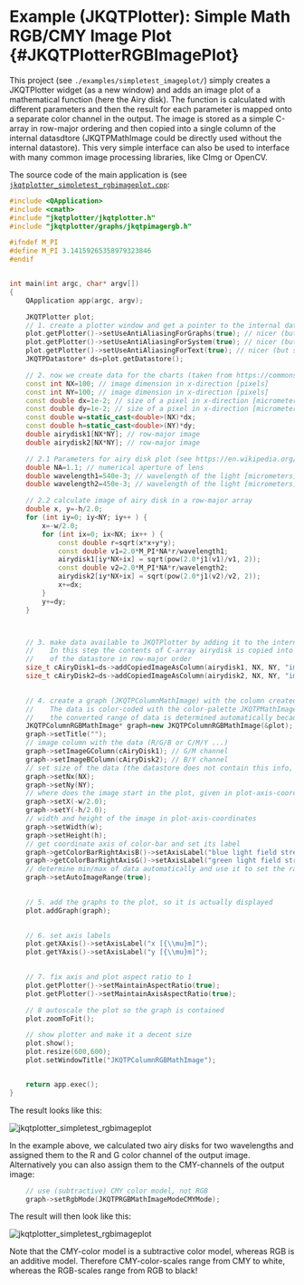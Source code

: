 # Example (JKQTPlotter): Simple Math RGB/CMY Image Plot {#JKQTPlotterRGBImagePlot}
This project (see `./examples/simpletest_imageplot/`) simply creates a JKQTPlotter widget (as a new window) and adds an image plot of a mathematical function (here the Airy disk). The function is calculated with different parameters and then the result for each parameter is mapped onto a separate color channel in the output. The image is stored as a simple C-array in row-major ordering and then copied into a single column of the internal datasdtore (JKQTPMathImage could be directly used without the internal datastore). This very simple interface can also be used to interface with many common image processing libraries, like CImg or OpenCV.

The source code of the main application is (see [`jkqtplotter_simpletest_rgbimageplot.cpp`](https://github.com/jkriege2/JKQtPlotter/tree/master/examples/simpletest_imageplot/jkqtplotter_simpletest_rgbimageplot.cpp):
```.cpp
#include <QApplication>
#include <cmath>
#include "jkqtplotter/jkqtplotter.h"
#include "jkqtplotter/graphs/jkqtpimagergb.h"

#ifndef M_PI
#define M_PI 3.14159265358979323846
#endif


int main(int argc, char* argv[])
{
    QApplication app(argc, argv);

    JKQTPlotter plot;
    // 1. create a plotter window and get a pointer to the internal datastore (for convenience)
    plot.getPlotter()->setUseAntiAliasingForGraphs(true); // nicer (but slower) plotting
    plot.getPlotter()->setUseAntiAliasingForSystem(true); // nicer (but slower) plotting
    plot.getPlotter()->setUseAntiAliasingForText(true); // nicer (but slower) text rendering
    JKQTPDatastore* ds=plot.getDatastore();

    // 2. now we create data for the charts (taken from https://commons.wikimedia.org/wiki/File:Energiemix_Deutschland.svg)
    const int NX=100; // image dimension in x-direction [pixels]
    const int NY=100; // image dimension in x-direction [pixels]
    const double dx=1e-2; // size of a pixel in x-direction [micrometers]
    const double dy=1e-2; // size of a pixel in x-direction [micrometers]
    const double w=static_cast<double>(NX)*dx;
    const double h=static_cast<double>(NY)*dy;
    double airydisk1[NX*NY]; // row-major image
    double airydisk2[NX*NY]; // row-major image

    // 2.1 Parameters for airy disk plot (see https://en.wikipedia.org/wiki/Airy_disk)
    double NA=1.1; // numerical aperture of lens
    double wavelength1=540e-3; // wavelength of the light [micrometers]
    double wavelength2=450e-3; // wavelength of the light [micrometers]

    // 2.2 calculate image of airy disk in a row-major array
    double x, y=-h/2.0;
    for (int iy=0; iy<NY; iy++ ) {
        x=-w/2.0;
        for (int ix=0; ix<NX; ix++ ) {
            const double r=sqrt(x*x+y*y);
            const double v1=2.0*M_PI*NA*r/wavelength1;
            airydisk1[iy*NX+ix] = sqrt(pow(2.0*j1(v1)/v1, 2));
            const double v2=2.0*M_PI*NA*r/wavelength2;
            airydisk2[iy*NX+ix] = sqrt(pow(2.0*j1(v2)/v2, 2));
            x+=dx;
        }
        y+=dy;
    }



    // 3. make data available to JKQTPlotter by adding it to the internal datastore.
    //    In this step the contents of C-array airydisk is copied into a column
    //    of the datastore in row-major order
    size_t cAiryDisk1=ds->addCopiedImageAsColumn(airydisk1, NX, NY, "imagedata1");
    size_t cAiryDisk2=ds->addCopiedImageAsColumn(airydisk2, NX, NY, "imagedata2");

	
    // 4. create a graph (JKQTPColumnMathImage) with the column created above as data
    //    The data is color-coded with the color-palette JKQTPMathImageMATLAB
    //    the converted range of data is determined automatically because s etAutoImageRange(true)
    JKQTPColumnRGBMathImage* graph=new JKQTPColumnRGBMathImage(&plot);
    graph->setTitle("");
    // image column with the data (R/G/B or C/M/Y ...)
    graph->setImageGColumn(cAiryDisk1); // G/M channel
    graph->setImageBColumn(cAiryDisk2); // B/Y channel
    // set size of the data (the datastore does not contain this info, as it only manages 1D columns of data and this is used to assume a row-major ordering
    graph->setNx(NX);
    graph->setNy(NY);
    // where does the image start in the plot, given in plot-axis-coordinates (bottom-left corner)
    graph->setX(-w/2.0);
    graph->setY(-h/2.0);
    // width and height of the image in plot-axis-coordinates
    graph->setWidth(w);
    graph->setHeight(h);
    // get coordinate axis of color-bar and set its label
    graph->getColorBarRightAxisB()->setAxisLabel("blue light field strength [AU]");
    graph->getColorBarRightAxisG()->setAxisLabel("green light field strength [AU]");
    // determine min/max of data automatically and use it to set the range of the color-scale
    graph->setAutoImageRange(true);

	
    // 5. add the graphs to the plot, so it is actually displayed
    plot.addGraph(graph);

	
    // 6. set axis labels
    plot.getXAxis()->setAxisLabel("x [{\\mu}m]");
    plot.getYAxis()->setAxisLabel("y [{\\mu}m]");

	
    // 7. fix axis and plot aspect ratio to 1
    plot.getPlotter()->setMaintainAspectRatio(true);
    plot.getPlotter()->setMaintainAxisAspectRatio(true);

    // 8 autoscale the plot so the graph is contained
    plot.zoomToFit();

    // show plotter and make it a decent size
    plot.show();
    plot.resize(600,600);
    plot.setWindowTitle("JKQTPColumnRGBMathImage");


    return app.exec();
}
```
The result looks like this:

![jkqtplotter_simpletest_rgbimageplot](https://raw.githubusercontent.com/jkriege2/JKQtPlotter/master/screenshots/jkqtplotter_simpletest_rgbimageplot.png)

In the example above, we calculated two airy disks for two wavelengths and assigned them to the R and G color channel of the output image. Alternatively you can also assign them to the CMY-channels of the output image:
```.cpp
    // use (subtractive) CMY color model, not RGB
    graph->setRgbMode(JKQTPRGBMathImageModeCMYMode);
```

The result will then look like this:

![jkqtplotter_simpletest_rgbimageplot](https://raw.githubusercontent.com/jkriege2/JKQtPlotter/master/screenshots/jkqtplotter_simpletest_rgbimageplot_cmy.png)

Note that the CMY-color model is a subtractive color model, whereas RGB is an additive model. Therefore CMY-color-scales range from CMY to white, whereas the RGB-scales range from RGB to black!